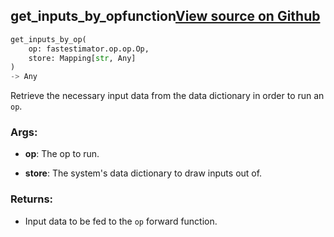 ## get_inputs_by_op<span class="tag">function</span><a class="sourcelink" href=https://github.com/fastestimator/fastestimator/blob/r1.1/fastestimator/op/op.py/#L77-L95>View source on Github</a>
```python
get_inputs_by_op(
	op: fastestimator.op.op.Op,
	store: Mapping[str, Any]
)
-> Any
```
Retrieve the necessary input data from the data dictionary in order to run an `op`.


<h3>Args:</h3>


* **op**: The op to run.

* **store**: The system's data dictionary to draw inputs out of. 

<h3>Returns:</h3>

<ul class="return-block"><li>    Input data to be fed to the <code>op</code> forward function.</li></ul>

